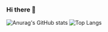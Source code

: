 ### Hi there 👋


![Anurag's GitHub stats](https://github-readme-stats.vercel.app/api?username=jyj7101&show_icons=true&theme=radical)
![Top Langs](https://github-readme-stats.vercel.app/api/top-langs/?username=jyj7101&layout=compact)
<!--
![Anurag's GitHub stats](https://github-readme-stats.vercel.app/api?username=jyj7101&show_icons=true&theme=radical)
Here are some ideas to get you started:

- 🔭 I’m currently working on ...
- 🌱 I’m currently learning ...
- 👯 I’m looking to collaborate on ...
- 🤔 I’m looking for help with ...
- 💬 Ask me about ...
- 📫 How to reach me: ...
- 😄 Pronouns: ...
- ⚡ Fun fact: ...
-->
